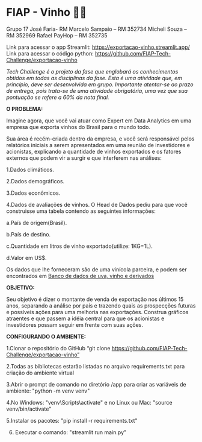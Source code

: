 # FIAP - Vinho 🍷🍇

Grupo 17
José Faria- RM 
Marcelo Sampaio – RM 352734
Micheli Souza – RM 352969
Rafael PayHop – RM 352735

Link para acessar o app Streamlit: https://exportacao-vinho.streamlit.app/
Link para acessar o código python: https://github.com/FIAP-Tech-Challenge/exportacao-vinho

_Tech Challenge é o projeto da fase que englobará os conhecimentos obtidos em todas as disciplinas da fase. Esta é uma atividade que, em princípio, deve ser desenvolvida em grupo. Importante atentar-se ao prazo de entrega, pois trata-se de uma atividade obrigatória, uma vez que sua pontuação se refere a 60% da nota final._

**O PROBLEMA:**

Imagine agora, que você vai atuar como Expert em Data Analytics em uma empresa que exporta vinhos do Brasil para o mundo todo.

Sua área é recém-criada dentro da empresa, e você será responsável pelos relatórios iniciais a serem apresentados em uma reunião de investidores e acionistas, explicando a quantidade de vinhos exportados e os fatores externos que podem vir a surgir e que interferem nas análises:

1.Dados climáticos.

2.Dados demográficos.

3.Dados econômicos.

4.Dados de avaliações de vinhos.
O Head de Dados pediu para que você construisse uma tabela contendo as seguintes informações:

a.País de origem(Brasil).

b.País de destino.

c.Quantidade em litros de vinho exportado(utilize: 1KG=1L).

d.Valor em US$.

Os dados que lhe forneceram são de uma vinícola parceira, e podem ser encontrados em [Banco de dados de uva, vinho e derivados](http://vitibrasil.cnpuv.embrapa.br/)

**OBJETIVO:**

Seu objetivo é dizer o montante de venda de exportação nos últimos 15 anos, separando a análise por país e trazendo quais as prospecções futuras e possíveis ações para uma melhoria nas exportações. Construa gráficos atraentes e que passem a idéia central para que os acionistas e investidores possam seguir em frente com suas ações.

**CONFIGURANDO O AMBIENTE:**

1.Clonar o repositório do GitHub “git clone https://github.com/FIAP-Tech-Challenge/exportacao-vinho”

2.Todas as bibliotecas estarão listadas no arquivo requirements.txt para criação do ambiente virtual

3.Abrir o prompt de comando no diretório /app para criar as variáveis de ambiente: "python -m venv venv"

4.No Windows: "venv\Scripts\activate" e no Linux ou Mac: "source venv/bin/activate"

5.Instalar os pacotes: "pip install -r requirements.txt"

6. Executar o comando: "streamlit run main.py"
